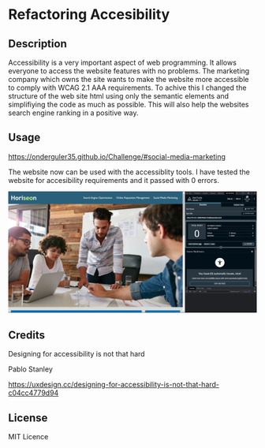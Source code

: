 # Refactoring Accesibility

## Description
Accessibility is a very important aspect of web programming. It allows everyone to access the website features with no problems. 
The marketing company which owns the site wants to make the website more accessible to comply with  WCAG 2.1 AAA requirements. 
To achive this I changed the structure of the web site html using only the semantic elements and simplifiying the code as much as possible. 
This will also help the websites search engine ranking in a positive way.


## Usage 
https://onderguler35.github.io/Challenge/#social-media-marketing

The website now can be used with the accessiblity tools.
I have tested the website for accesibility requirements and it passed with 0 errors.

![Accesibility test results](assets/images/website-accessibility-test.JPG) 


## Credits

Designing for accessibility is not that hard

Pablo Stanley

https://uxdesign.cc/designing-for-accessibility-is-not-that-hard-c04cc4779d94


 


## License

MIT Licence

